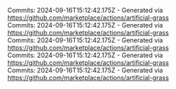 Commits: 2024-09-16T15:12:42.175Z - Generated via https://github.com/marketplace/actions/artificial-grass
<br>
Commits: 2024-09-16T15:12:42.175Z - Generated via https://github.com/marketplace/actions/artificial-grass
<br>
Commits: 2024-09-16T15:12:42.175Z - Generated via https://github.com/marketplace/actions/artificial-grass
<br>
Commits: 2024-09-16T15:12:42.175Z - Generated via https://github.com/marketplace/actions/artificial-grass
<br>
Commits: 2024-09-16T15:12:42.175Z - Generated via https://github.com/marketplace/actions/artificial-grass
<br>
